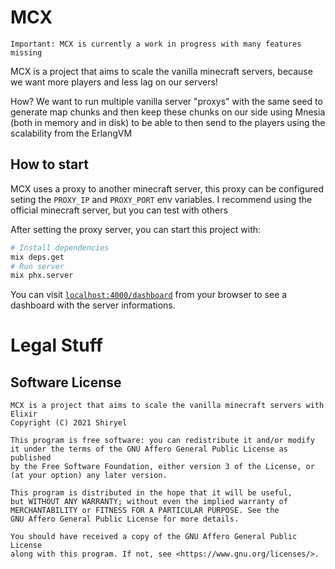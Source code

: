 # MCX

`Important: MCX is currently a work in progress with many features missing`

MCX is a project that aims to scale the vanilla minecraft servers, because we want more players and less lag on our servers!

How? We want to run multiple vanilla server "proxys" with the same seed to generate map chunks and then keep these chunks on our side using Mnesia (both in memory and in disk) to be able to then send to the players using the scalability from the ErlangVM

## How to start

MCX uses a proxy to another minecraft server, this proxy can be configured seting the `PROXY_IP` and `PROXY_PORT` env variables. I recommend using the official minecraft server, but you can test with others

After setting the proxy server, you can start this project with:
```bash
# Install dependencies
mix deps.get
# Run server
mix phx.server
```

You can visit [`localhost:4000/dashboard`](http://localhost:4000/dashboard) from your browser to see a dashboard with the server informations.

# Legal Stuff

## Software License

    MCX is a project that aims to scale the vanilla minecraft servers with Elixir
    Copyright (C) 2021 Shiryel

    This program is free software: you can redistribute it and/or modify
    it under the terms of the GNU Affero General Public License as published
    by the Free Software Foundation, either version 3 of the License, or
    (at your option) any later version.

    This program is distributed in the hope that it will be useful,
    but WITHOUT ANY WARRANTY; without even the implied warranty of
    MERCHANTABILITY or FITNESS FOR A PARTICULAR PURPOSE. See the
    GNU Affero General Public License for more details.

    You should have received a copy of the GNU Affero General Public License
    along with this program. If not, see <https://www.gnu.org/licenses/>.
